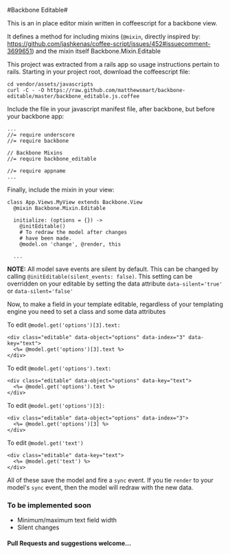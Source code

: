 #Backbone Editable#

This is an in place editor mixin written in coffeescript for a backbone view.

It defines a method for including mixins (```@mixin```, directly inspired by: https://github.com/jashkenas/coffee-script/issues/452#issuecomment-3699651) and the mixin itself Backbone.Mixin.Editable

This project was extracted from a rails app so usage instructions pertain to rails.
Starting in your project root, download the coffeescript file:

    cd vendor/assets/javascripts
    curl -C - -O https://raw.github.com/matthewsmart/backbone-editable/master/backbone_editable.js.coffee
    
Include the file in your javascript manifest file, after backbone, but before your backbone app:

    ...
    //= require underscore
    //= require backbone

    // Backbone Mixins
    //= require backbone_editable
    
    //= require appname
    ...

Finally, include the mixin in your view:

    class App.Views.MyView extends Backbone.View
      @mixin Backbone.Mixin.Editable
      
      initialize: (options = {}) ->
        @initEditable()
        # To redraw the model after changes
        # have been made.
        @model.on 'change', @render, this
      
      ...

**NOTE:** All model save events are silent by default. This can be changed
by calling ```@initEditable(silent_events: false)```. This setting can
be overridden on your editable by setting the data attribute
```data-silent='true'``` or ```data-silent='false'```

Now, to make a field in your template editable, regardless of your templating engine you need to set a class and some data attributes

To edit ```@model.get('options')[3].text:```

    <div class="editable" data-object="options" data-index="3" data-key="text">
      <%= @model.get('options')[3].text %>
    </div>
    
To edit ```@model.get('options').text:```

    <div class="editable" data-object="options" data-key="text">
      <%= @model.get('options').text %>
    </div>
    
To edit ```@model.get('options')[3]:```

    <div class="editable" data-object="options" data-index="3">
      <%= @model.get('options')[3] %>
    </div>
    
To edit ```@model.get('text')```

    <div class="editable" data-key="text">
      <%= @model.get('text') %>
    </div>
    
All of these save the model and fire a `sync` event. If you tie `render` to your model's `sync` event, then the model will redraw with the new data.

### To be implemented soon
- Minimum/maximum text field width
- Silent changes

#### Pull Requests and suggestions welcome...
